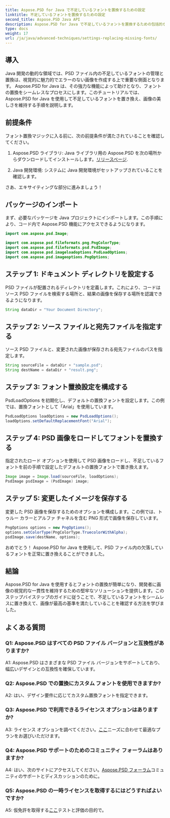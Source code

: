 ```yaml
---
title: Aspose.PSD for Java で不足しているフォントを置換するための設定
linktitle: 不足しているフォントを置換するための設定
second_title: Aspose.PSD Java API
description: Aspose.PSD for Java で不足しているフォントを置換するための包括的なガイドをご覧ください。シームレスなフォント管理で画像デザインを向上させます。
type: docs
weight: 17
url: /ja/java/advanced-techniques/settings-replacing-missing-fonts/
---
```

## 導入

Java 開発の動的な領域では、PSD ファイル内の不足しているフォントの管理と置換は、視覚的に魅力的でエラーのない画像を作成する上で重要な側面となります。 Aspose.PSD for Java は、その強力な機能によって助けとなり、フォントの置換をシームレスなプロセスにします。このチュートリアルでは、Aspose.PSD for Java を使用して不足しているフォントを置き換え、画像の美しさを維持する手順を説明します。

## 前提条件

フォント置換マジックに入る前に、次の前提条件が満たされていることを確認してください。

1.  Aspose.PSD ライブラリ: Java ライブラリ用の Aspose.PSD を次の場所からダウンロードしてインストールします。[リリースページ](https://releases.aspose.com/psd/java/).

2. Java 開発環境: システムに Java 開発環境がセットアップされていることを確認します。

さあ、エキサイティングな部分に進みましょう！

## パッケージのインポート

まず、必要なパッケージを Java プロジェクトにインポートします。この手順により、コード内で Aspose.PSD 機能にアクセスできるようになります。

```java
import com.aspose.psd.Image;

import com.aspose.psd.fileformats.png.PngColorType;
import com.aspose.psd.fileformats.psd.PsdImage;
import com.aspose.psd.imageloadoptions.PsdLoadOptions;
import com.aspose.psd.imageoptions.PngOptions;
```

## ステップ 1: ドキュメント ディレクトリを設定する

PSD ファイルが配置されるディレクトリを定義します。これにより、コードはソース PSD ファイルを検索する場所と、結果の画像を保存する場所を認識できるようになります。

```java
String dataDir = "Your Document Directory";
```

## ステップ 2: ソース ファイルと宛先ファイルを指定する

ソース PSD ファイルと、変更された画像が保存される宛先ファイルのパスを指定します。

```java
String sourceFile = dataDir + "sample.psd";
String destName = dataDir + "result.png";
```

## ステップ 3: フォント置換設定を構成する

PsdLoadOptions を初期化し、デフォルトの置換フォントを設定します。この例では、置換フォントとして「Arial」を使用しています。

```java
PsdLoadOptions loadOptions = new PsdLoadOptions();
loadOptions.setDefaultReplacementFont("Arial");
```

## ステップ 4: PSD 画像をロードしてフォントを置換する

指定されたロード オプションを使用して PSD 画像をロードし、不足しているフォントを前の手順で設定したデフォルトの置換フォントで置き換えます。

```java
Image image = Image.load(sourceFile, loadOptions);
PsdImage psdImage = (PsdImage) image;
```

## ステップ 5: 変更したイメージを保存する

変更した PSD 画像を保存するためのオプションを構成します。この例では、トゥルー カラーとアルファ チャネルを含む PNG 形式で画像を保存しています。

```java
PngOptions options = new PngOptions();
options.setColorType(PngColorType.TruecolorWithAlpha);
psdImage.save(destName, options);
```

おめでとう！ Aspose.PSD for Java を使用して、PSD ファイル内の欠落しているフォントを正常に置き換えることができました。

## 結論

Aspose.PSD for Java を使用するとフォントの置換が簡単になり、開発者に画像の視覚的な一貫性を維持するための堅牢なソリューションを提供します。このステップバイステップのガイドに従うことで、不足しているフォントをシームレスに置き換えて、画像が最高の基準を満たしていることを確認する方法を学びました。

## よくある質問

### Q1: Aspose.PSD はすべての PSD ファイル バージョンと互換性がありますか?

A1: Aspose.PSD はさまざまな PSD ファイル バージョンをサポートしており、幅広いデザインとの互換性を確保しています。

### Q2: Aspose.PSD での置換にカスタム フォントを使用できますか?

A2: はい、デザイン要件に応じてカスタム置換フォントを指定できます。

### Q3: Aspose.PSD で利用できるライセンス オプションはありますか?

 A3: ライセンス オプションを調べてください。[ここ](https://purchase.aspose.com/buy)ニーズに合わせて最適なプランをお選びいただけます。

### Q4: Aspose.PSD サポートのためのコミュニティ フォーラムはありますか?

 A4: はい、次のサイトにアクセスしてください。[Aspose.PSD フォーラム](https://forum.aspose.com/c/psd/34)コミュニティのサポートとディスカッションのために。

### Q5: Aspose.PSD の一時ライセンスを取得するにはどうすればよいですか?

 A5: 仮免許を取得する[ここ](https://purchase.aspose.com/temporary-license/)テストと評価の目的で。